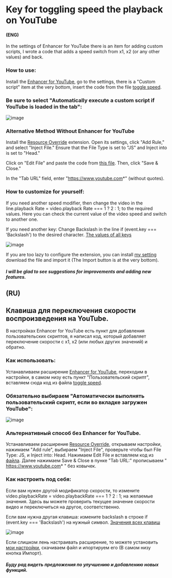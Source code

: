 # Key for toggling speed the playback on YouTube
#### (ENG)
In the settings of Enhancer for YouTube there is an item for adding custom scripts, I wrote a code that adds a speed switch from x1, x2 (or any other values) and back.

### How to use:
Install the [Enhancer for YouTube](https://www.mrfdev.com/enhancer-for-youtube), go to the settings, there is a "Custom script" item at the very bottom, insert the code from the file [toggle speed](https://github.com/Amizx2/Enhancer-for-YouTube-toggle-switch-speed/blob/main/toggle%20speed ). 
### Be sure to select "Automatically execute a custom script if YouTube is loaded in the tab":
![image](https://github.com/user-attachments/assets/2778d6e0-a504-4754-9f42-2c9ff627529b)

### Alternative Method Without Enhancer for YouTube  
Install the [Resource Override](https://github.com/kylepaulsen/ResourceOverride?tab=readme-ov-file) extension. Open its settings, click "Add Rule," and select "Inject File." Ensure that the File Type is set to "JS" and Inject into is set to "Head."  

Click on "Edit File" and paste the code from [this file](https://github.com/Amizx2/Enhancer-for-YouTube-toggle-switch-speed/blob/main/toggle%20speed). Then, click "Save & Close."  

In the "Tab URL" field, enter "https://www.youtube.com*" (without quotes).  


### How to customize for yourself:

If you need another speed modifier, then change the video in the line.playback Rate = video.playback Rate === 1 ? 2 : 1; to the required values.
Here you can check the current value of the video speed and switch to another one.

If you need another key: Change Backslash in the line if (event.key === 'Backslash') to the desired character.
[The values of all keys](https://javascript.info/article/keyboard-events/keyboard-dump/)

![image](https://github.com/user-attachments/assets/6016a976-949c-43f4-8435-eb40169917db)


If you are too lazy to configure the extension, you can install [my setting](https://github.com/Amizx2/Key-for-toggling-speed-the-playback-on-YouTube/blob/main/Export%20setting) download the file and import it (The Import button is at the very bottom).

##### I will be glad to see suggestions for improvements and adding new features.

## (RU)
## Клавиша для переключения скорости воспроизведения на YouTube.

В настройках Enhancer for YouTube есть пункт для добавления пользовательских скриптов, я написал код, который добавляет переключение скорости с x1, x2 (или любых других значений) и обратно.

### Как использовать:
Устанавливаем расширение [Enhancer for YouTube](https://www.mrfdev.com/enhancer-for-youtube), переходим в настройки, в самом низу есть пункт "Пользовательский скрипт", вставляем сюда код из файла [toggle speed](https://github.com/Amizx2/Enhancer-for-YouTube-toggle-switch-speed/blob/main/toggle%20speed). 
### Обязательно выбираем "Автоматически выполнять пользовательский скрипт, если во вкладке загружен YouTube":
![image](https://github.com/user-attachments/assets/312f8236-79df-4c2b-8222-215929eed790)

### Альтернативный способ без Enhancer for YouTube.
Устанавливаем расширение [Resource Override](https://github.com/kylepaulsen/ResourceOverride?tab=readme-ov-file), открываем настройки, нажимаем "Add rule", выбираем "Inject File", проверьте чтобы был File Type: JS,
и Inject into: Head. Нажимаем Edit File и вставляем код из [файла](https://github.com/Amizx2/Enhancer-for-YouTube-toggle-switch-speed/blob/main/toggle%20speed). Далее нажимаем Save & Close в пунке "Tab URL:" прописываем " https://www.youtube.com* " без ковычек.  


### Как настроить под себя:

Если вам нужен другой модификатор скорости, то измените video.playbackRate = video.playbackRate === 1 ? 2 : 1; на желаемые значения.
Здесь вы можете проверить текущее значение скорости видео и переключиться на другое, соответственно.

Если вам нужна другая клавиша: измените backslash в строке if (event.key === 'Backslash') на нужный символ.
[Значения всех клавиш](https://learn.javascript.ru/article/keyboard-events/keyboard-dump)

![image](https://github.com/user-attachments/assets/cca31086-b3a5-4c28-b149-34fb4fc61984)


Если слишком лень настраивать расширение, то можете установить [мои настройки](https://github.com/Amizx2/Key-for-toggling-speed-the-playback-on-YouTube/blob/main/Export%20setting), скачиваем файл и ипортируем его (В самом низу кнопка Импорт).

##### Буду рад видеть предложения по улучшению и добавлению новых функций.

